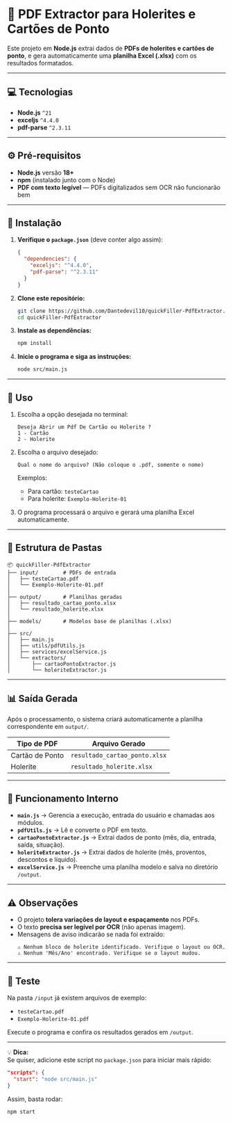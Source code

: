 # 🧾 PDF Extractor para Holerites e Cartões de Ponto

Este projeto em **Node.js** extrai dados de **PDFs de holerites e cartões de ponto**, e gera automaticamente uma **planilha Excel (.xlsx)** com os resultados formatados.

---

## 💻 Tecnologias

- **Node.js** `^21`
- **exceljs** `^4.4.0`
- **pdf-parse** `^2.3.11`

---

## ⚙️ Pré-requisitos

- **Node.js** versão **18+**
- **npm** (instalado junto com o Node)
- **PDF com texto legível** — PDFs digitalizados sem OCR não funcionarão bem

---

## 🚀 Instalação

1. **Verifique o `package.json`** (deve conter algo assim):

   ```json
   {
     "dependencies": {
       "exceljs": "^4.4.0",
       "pdf-parse": "^2.3.11"
     }
   }
   ```

2. **Clone este repositório:**

   ```bash
   git clone https://github.com/Dantedevil10/quickFiller-PdfExtractor.git
   cd quickFiller-PdfExtractor
   ```

3. **Instale as dependências:**

   ```bash
   npm install
   ```

4. **Inicie o programa e siga as instruções:**

   ```bash
   node src/main.js
   ```

---

## 🧭 Uso

1. Escolha a opção desejada no terminal:

   ```
   Deseja Abrir um Pdf De Cartão ou Holerite ?
   1 - Cartão
   2 - Holerite
   ```

2. Escolha o arquivo desejado:

   ```
   Qual o nome do arquivo? (Não coloque o .pdf, somente o nome)
   ```

   Exemplos:

   - Para cartão: `testeCartao`
   - Para holerite: `Exemplo-Holerite-01`

3. O programa processará o arquivo e gerará uma planilha Excel automaticamente.

---

## 📂 Estrutura de Pastas

```
📦 quickFiller-PdfExtractor
├── input/        # PDFs de entrada
│   ├── testeCartao.pdf
│   └── Exemplo-Holerite-01.pdf
│
├── output/       # Planilhas geradas
│   ├── resultado_cartao_ponto.xlsx
│   └── resultado_holerite.xlsx
│
├── models/       # Modelos base de planilhas (.xlsx)
│
├── src/
│   ├── main.js
│   ├── utils/pdfUtils.js
│   ├── services/excelService.js
│   └── extractors/
│       ├── cartaoPontoExtractor.js
│       └── holeriteExtractor.js
```

---

## 📊 Saída Gerada

Após o processamento, o sistema criará automaticamente a planilha correspondente em `output/`.

| Tipo de PDF | Arquivo Gerado |
|--------------|----------------|
| Cartão de Ponto | `resultado_cartao_ponto.xlsx` |
| Holerite | `resultado_holerite.xlsx` |

---

## 🧠 Funcionamento Interno

- **`main.js`** → Gerencia a execução, entrada do usuário e chamadas aos módulos.  
- **`pdfUtils.js`** → Lê e converte o PDF em texto.  
- **`cartaoPontoExtractor.js`** → Extrai dados de ponto (mês, dia, entrada, saída, situação).  
- **`holeriteExtractor.js`** → Extrai dados de holerite (mês, proventos, descontos e líquido).  
- **`excelService.js`** → Preenche uma planilha modelo e salva no diretório `/output`.

---

## ⚠️ Observações

- O projeto **tolera variações de layout e espaçamento** nos PDFs.  
- O texto **precisa ser legível por OCR** (não apenas imagem).  
- Mensagens de aviso indicarão se nada foi extraído:
  ```
  ⚠️ Nenhum bloco de holerite identificado. Verifique o layout ou OCR.
  ⚠️ Nenhum 'Mês/Ano' encontrado. Verifique se o layout mudou.
  ```

---

## 📡 Teste

Na pasta `/input` já existem arquivos de exemplo:

- `testeCartao.pdf`
- `Exemplo-Holerite-01.pdf`

Execute o programa e confira os resultados gerados em `/output`.

---

💡 **Dica:**  
Se quiser, adicione este script no `package.json` para iniciar mais rápido:

```json
"scripts": {
  "start": "node src/main.js"
}
```

Assim, basta rodar:
```bash
npm start
```

